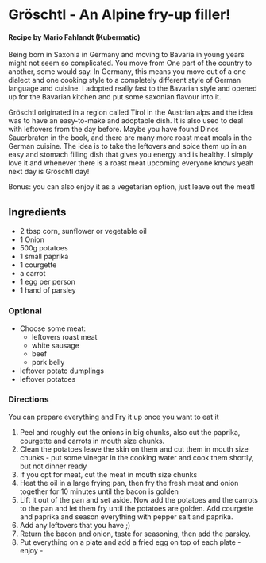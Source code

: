 # Gröschtl - An Alpine fry-up filler!
#### Recipe by Mario Fahlandt (Kubermatic)

Being born in Saxonia in Germany and moving to Bavaria in young years might not seem so complicated. You move from One part of the country to another, some would say. In Germany, this means you move out of a one dialect and one cooking style to a completely different style of German language and cuisine. I adopted really fast to the Bavarian style and opened up for the Bavarian kitchen and put some saxonian flavour into it.


Gröschtl originated in a region called Tirol in the Austrian alps and the idea was to have an easy-to-make and  adoptable dish. It is also used to deal with leftovers from the day before. Maybe you have found Dinos Sauerbraten in the book, and there are many more roast meat meals in the German cuisine. The idea is to take the leftovers and spice them up in an easy and stomach filling dish that gives you energy and is healthy. I simply love it and whenever there is a roast meat upcoming everyone knows yeah next day is Gröschtl day!


Bonus: you can also enjoy it as a vegetarian option, just leave out the meat!


## Ingredients

* 2 tbsp corn, sunflower or vegetable oil
* 1 Onion
* 500g potatoes
* 1 small paprika
* 1 courgette
* a carrot
* 1 egg per person
* 1 hand of parsley

### Optional

* Choose some meat:
    - leftovers roast meat
    - white sausage
    - beef
    - pork belly
* leftover potato dumplings
* leftover potatoes

### Directions
You can prepare everything and Fry it up once you want to eat it

1. Peel and roughly cut the onions in big chunks, also cut the paprika, courgette and carrots in mouth size chunks.
2. Clean the potatoes leave the skin on them and cut them in mouth size chunks - put some vinegar in the cooking water and cook them shortly, but not dinner ready
3. If you opt for meat, cut the meat in mouth size chunks
4. Heat the oil in a large frying pan, then fry the fresh meat and onion together for 10 minutes until the bacon is golden
5. Lift it out of the pan and set aside. Now add the potatoes and the carrots to the pan and let them fry until the potatoes are golden. Add courgette and paprika and season everything with pepper salt and paprika.
6. Add any leftovers that you have ;)
6. Return the bacon and onion, taste for seasoning, then add the parsley.
7. Put everything on a plate and add a fried egg on top of each plate - enjoy -
